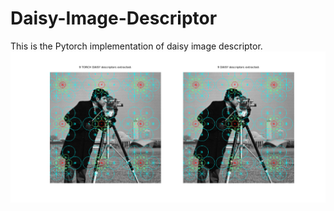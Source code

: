 # Daisy-Image-Descriptor
This is the Pytorch implementation of daisy image descriptor.
![alt text](https://github.com/Rehan-Ahmad/Daisy-Image-Descriptor/blob/master/daisy_comparison.png)

